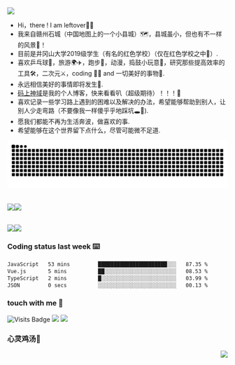 
<img align='center' src="https://readme-typing-svg.herokuapp.com/?lines=永远相信美好的事情即将发生"/>

- Hi，there ! I am leftover👋🏻
- 我来自赣州石城（中国地图上的一个小县城）🗺︎，县城虽小，但也有不一样的风景🌇！
- 目前是井冈山大学2019级学生（有名的红色学校）（仅在红色学校之中🤫）.
- 喜欢乒乓球🏓，旅游🌍✈️，跑步🏃，动漫，捣鼓小玩意🧸，研究那些提高效率的工具🛠，二次元⚔️，coding 👨‍💻 and 一切美好的事物🌄.
- 永远相信美好的事情即将发生👀.
- [码上神域](https://leftover.cn)是我的个人博客，快来看看叭（超级期待）！！！🤞
- 喜欢记录一些学习路上遇到的困难以及解决的办法，希望能够帮助到别人，让别人少走弯路（不要像我一样傻乎乎地踩坑🕳︎🚶).
- 愿我们都能不再为生活奔波，做喜欢的事.
- 希望能够在这个世界留下点什么，尽管可能微不足道.

![github contribution grid snake animation](https://raw.githubusercontent.com/left0ver/left0ver/output/github-contribution-grid-snake.svg)

##

 <div>
   <img align="center" height='205px' src="https://stat.leftover.cn/bbdc?userId=47344140&nickname=leftover&hide_border=true" /><img align="center" height='180px'  src="https://github-readme-stats.leftover.cn/api/top-langs/?username=left0ver&layout=compact" />
  
 </div>
  
##  
  <div>
  <img align="center" height='180px' src="https://github-readme-stats.leftover.cn/api?username=left0ver&show_icons=true&theme=gruvbox&hide_border=true" /><img align="center" height='200px'  src="https://stats.justsong.cn/api/csdn?id=m0_52537576&theme=dark" />
  
  </div>

### Coding status last week ⌨️
<!--START_SECTION:waka-->

```text
JavaScript   53 mins         ██████████████████████░░░   87.35 %
Vue.js       5 mins          ██░░░░░░░░░░░░░░░░░░░░░░░   08.53 %
TypeScript   2 mins          █░░░░░░░░░░░░░░░░░░░░░░░░   03.99 %
JSON         0 secs          ░░░░░░░░░░░░░░░░░░░░░░░░░   00.13 %
```

<!--END_SECTION:waka-->

###  touch with me 📨
![Visits Badge](https://visitor.leftover.cn?id=left0ver.left0ver)
<a href='https://blog.csdn.net/m0_52537576?spm=1010.2135.3001.5343'><img src='https://img.shields.io/badge/csdn-left0ver-red'></a>
<a href='https://leftover.cn'><img src='https://img.shields.io/badge/blog-leftover-ff69b4'></a>

### 心灵鸡汤🥣

<img align='right' src='https://quotes-github-readme.vercel.app/api?type=horizontal&theme=tokyonight' />

